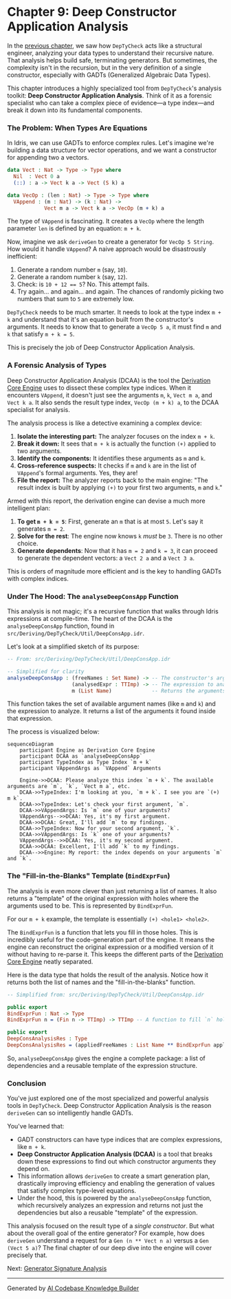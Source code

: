 # Chapter 9: Deep Constructor Application Analysis

In the [previous chapter](08_recursion_and_weight_analysis.md), we saw how `DepTyCheck` acts like a structural engineer, analyzing your data types to understand their recursive nature. That analysis helps build safe, terminating generators. But sometimes, the complexity isn't in the recursion, but in the very definition of a single constructor, especially with GADTs (Generalized Algebraic Data Types).

This chapter introduces a highly specialized tool from `DepTyCheck`'s analysis toolkit: **Deep Constructor Application Analysis**. Think of it as a forensic specialist who can take a complex piece of evidence—a type index—and break it down into its fundamental components.

### The Problem: When Types Are Equations

In Idris, we can use GADTs to enforce complex rules. Let's imagine we're building a data structure for vector operations, and we want a constructor for appending two a vectors.

```idris
data Vect : Nat -> Type -> Type where
  Nil  : Vect 0 a
  (::) : a -> Vect k a -> Vect (S k) a

data VecOp : (len : Nat) -> Type -> Type where
  VAppend : (m : Nat) -> (k : Nat) ->
            Vect m a -> Vect k a -> VecOp (m + k) a
```

The type of `VAppend` is fascinating. It creates a `VecOp` where the length parameter `len` is defined by an equation: `m + k`.

Now, imagine we ask `deriveGen` to create a generator for `VecOp 5 String`. How would it handle `VAppend`? A naive approach would be disastrously inefficient:
1.  Generate a random number `m` (say, `10`).
2.  Generate a random number `k` (say, `12`).
3.  Check: is `10 + 12 == 5`? No. This attempt fails.
4.  Try again... and again... and again. The chances of randomly picking two numbers that sum to `5` are extremely low.

`DepTyCheck` needs to be much smarter. It needs to look at the type index `m + k` and understand that it's an equation built from the constructor's arguments. It needs to know that to generate a `VecOp 5 a`, it must find `m` and `k` that satisfy `m + k = 5`.

This is precisely the job of Deep Constructor Application Analysis.

### A Forensic Analysis of Types

Deep Constructor Application Analysis (DCAA) is the tool the [Derivation Core Engine](07_derivation_core_engine.md) uses to dissect these complex type indices. When it encounters `VAppend`, it doesn't just see the arguments `m`, `k`, `Vect m a`, and `Vect k a`. It also sends the result type index, `VecOp (m + k) a`, to the DCAA specialist for analysis.

The analysis process is like a detective examining a complex device:
1.  **Isolate the interesting part:** The analyzer focuses on the index `m + k`.
2.  **Break it down:** It sees that `m + k` is actually the function `(+)` applied to two arguments.
3.  **Identify the components:** It identifies these arguments as `m` and `k`.
4.  **Cross-reference suspects:** It checks if `m` and `k` are in the list of `VAppend`'s formal arguments. Yes, they are!
5.  **File the report:** The analyzer reports back to the main engine: "The result index is built by applying `(+)` to your first two arguments, `m` and `k`."

Armed with this report, the derivation engine can devise a much more intelligent plan:
1.  **To get `m + k = 5`**: First, generate an `m` that is at most `5`. Let's say it generates `m = 2`.
2.  **Solve for the rest**: The engine now knows `k` *must* be `3`. There is no other choice.
3.  **Generate dependents**: Now that it has `m = 2` and `k = 3`, it can proceed to generate the dependent vectors: a `Vect 2 a` and a `Vect 3 a`.

This is orders of magnitude more efficient and is the key to handling GADTs with complex indices.

### Under The Hood: The `analyseDeepConsApp` Function

This analysis is not magic; it's a recursive function that walks through Idris expressions at compile-time. The heart of the DCAA is the `analyseDeepConsApp` function, found in `src/Deriving/DepTyCheck/Util/DeepConsApp.idr`.

Let's look at a simplified sketch of its purpose:
```idris
-- From: src/Deriving/DepTyCheck/Util/DeepConsApp.idr

-- Simplified for clarity
analyseDeepConsApp : (freeNames : Set Name) -> -- The constructor's arguments
                     (analysedExpr : TTImp) -> -- The expression to analyze (e.g., m + k)
                     m (List Name)             -- Returns the arguments used in the expression
```
This function takes the set of available argument names (like `m` and `k`) and the expression to analyze. It returns a list of the arguments it found inside that expression.

The process is visualized below:

```mermaid
sequenceDiagram
    participant Engine as Derivation Core Engine
    participant DCAA as `analyseDeepConsApp`
    participant TypeIndex as Type Index `m + k`
    participant VAppendArgs as `VAppend` Arguments

    Engine->>DCAA: Please analyze this index `m + k`. The available arguments are `m`, `k`, `Vect m a`, etc.
    DCAA->>TypeIndex: I'm looking at you, `m + k`. I see you are `(+) m k`.
    DCAA->>TypeIndex: Let's check your first argument, `m`.
    DCAA->>VAppendArgs: Is `m` one of your arguments?
    VAppendArgs-->>DCAA: Yes, it's my first argument.
    DCAA->>DCAA: Great, I'll add `m` to my findings.
    DCAA->>TypeIndex: Now for your second argument, `k`.
    DCAA->>VAppendArgs: Is `k` one of your arguments?
    VAppendArgs-->>DCAA: Yes, it's my second argument.
    DCAA->>DCAA: Excellent, I'll add `k` to my findings.
    DCAA-->>Engine: My report: the index depends on your arguments `m` and `k`.
```

### The "Fill-in-the-Blanks" Template (`BindExprFun`)

The analysis is even more clever than just returning a list of names. It also returns a "template" of the original expression with holes where the arguments used to be. This is represented by `BindExprFun`.

For our `m + k` example, the template is essentially `(+) <hole1> <hole2>`.

The `BindExprFun` is a function that lets you fill in those holes. This is incredibly useful for the code-generation part of the engine. It means the engine can reconstruct the original expression or a modified version of it without having to re-parse it. This keeps the different parts of the [Derivation Core Engine](07_derivation_core_engine.md) neatly separated.

Here is the data type that holds the result of the analysis. Notice how it returns both the list of names and the "fill-in-the-blanks" function.
```idris
-- Simplified from: src/Deriving/DepTyCheck/Util/DeepConsApp.idr

public export
BindExprFun : Nat -> Type
BindExprFun n = (Fin n -> TTImp) -> TTImp -- A function to fill `n` holes

public export
DeepConsAnalysisRes : Type
DeepConsAnalysisRes = (appliedFreeNames : List Name ** BindExprFun appliedFreeNames.length)
```
So, `analyseDeepConsApp` gives the engine a complete package: a list of dependencies and a reusable template of the expression structure.

### Conclusion

You've just explored one of the most specialized and powerful analysis tools in `DepTyCheck`. Deep Constructor Application Analysis is the reason `deriveGen` can so intelligently handle GADTs.

You've learned that:
-   GADT constructors can have type indices that are complex expressions, like `m + k`.
-   **Deep Constructor Application Analysis (DCAA)** is a tool that breaks down these expressions to find out which constructor arguments they depend on.
-   This information allows `deriveGen` to create a smart generation plan, drastically improving efficiency and enabling the generation of values that satisfy complex type-level equations.
-   Under the hood, this is powered by the `analyseDeepConsApp` function, which recursively analyzes an expression and returns not just the dependencies but also a reusable "template" of the expression.

This analysis focused on the result type of a *single constructor*. But what about the overall goal of the entire generator? For example, how does `deriveGen` understand a request for a `Gen (n ** Vect n a)` versus a `Gen (Vect 5 a)`? The final chapter of our deep dive into the engine will cover precisely that.

Next: [Generator Signature Analysis](10_generator_signature_analysis.md)

---

Generated by [AI Codebase Knowledge Builder](https://github.com/The-Pocket/Tutorial-Codebase-Knowledge)